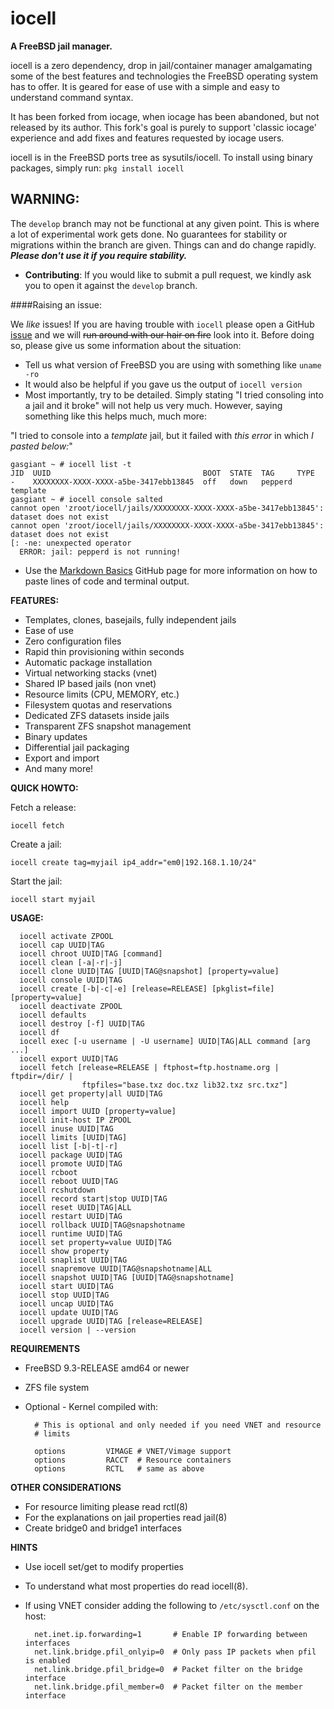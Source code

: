 iocell
======

**A FreeBSD jail manager.**

iocell is a zero dependency, drop in jail/container manager amalgamating some
of the best features and technologies the FreeBSD operating system has to offer.
It is geared for ease of use with a simple and easy to understand command syntax.

It has been forked from iocage, when iocage has been abandoned, but not released
by its author. This fork's goal is purely to support 'classic iocage' experience
and add fixes and features requested by iocage users.

iocell is in the FreeBSD ports tree as sysutils/iocell.
To install using binary packages, simply run: `pkg install iocell`

## WARNING:
The `develop` branch may not be functional at any given point. This is where a lot of experimental work gets done. No guarantees for stability or migrations within the branch are given. Things can and do change rapidly. **_Please don't use it if you require stability._**

- **Contributing**: If you would like to submit a pull request, we kindly ask you to open it against the `develop` branch.

####Raising an issue:

We _like_ issues! If you are having trouble with `iocell` please open a GitHub [issue](https://github.com/bartekrutkowski/iocell/issues) and we will ~~run around with our hair on fire~~ look into it. Before doing so, please give us some information about the situation:
- Tell us what version of FreeBSD you are using with something like `uname -ro`
- It would also be helpful if you gave us the output of `iocell version`
- Most importantly, try to be detailed. Simply stating "I tried consoling into a jail and it broke" will not help us very much. However, saying something like this helps much, much more:


"I tried to console into a _template_ jail, but it failed with _this error_ in which _I pasted below:_"
````
gasgiant ~ # iocell list -t
JID  UUID                                  BOOT  STATE  TAG     TYPE
-    XXXXXXXX-XXXX-XXXX-a5be-3417ebb13845  off   down   pepperd  template
gasgiant ~ # iocell console salted
cannot open 'zroot/iocell/jails/XXXXXXXX-XXXX-XXXX-a5be-3417ebb13845': dataset does not exist
cannot open 'zroot/iocell/jails/XXXXXXXX-XXXX-XXXX-a5be-3417ebb13845': dataset does not exist
[: -ne: unexpected operator
  ERROR: jail: pepperd is not running!
````
- Use the [Markdown Basics](https://help.github.com/articles/markdown-basics/#code-formatting) GitHub page for more information on how to paste lines of code and terminal output. 

**FEATURES:**
- Templates, clones, basejails, fully independent jails
- Ease of use
- Zero configuration files
- Rapid thin provisioning within seconds
- Automatic package installation
- Virtual networking stacks (vnet)
- Shared IP based jails (non vnet)
- Resource limits (CPU, MEMORY, etc.)
- Filesystem quotas and reservations
- Dedicated ZFS datasets inside jails
- Transparent ZFS snapshot management
- Binary updates
- Differential jail packaging
- Export and import
- And many more!

**QUICK HOWTO:**

Fetch a release:

`iocell fetch`

Create a jail:

`iocell create tag=myjail ip4_addr="em0|192.168.1.10/24"`

Start the jail:

`iocell start myjail`

**USAGE:**
```
  iocell activate ZPOOL
  iocell cap UUID|TAG
  iocell chroot UUID|TAG [command]
  iocell clean [-a|-r|-j]
  iocell clone UUID|TAG [UUID|TAG@snapshot] [property=value]
  iocell console UUID|TAG
  iocell create [-b|-c|-e] [release=RELEASE] [pkglist=file] [property=value]
  iocell deactivate ZPOOL
  iocell defaults
  iocell destroy [-f] UUID|TAG
  iocell df
  iocell exec [-u username | -U username] UUID|TAG|ALL command [arg ...]
  iocell export UUID|TAG
  iocell fetch [release=RELEASE | ftphost=ftp.hostname.org | ftpdir=/dir/ |
                ftpfiles="base.txz doc.txz lib32.txz src.txz"]
  iocell get property|all UUID|TAG
  iocell help
  iocell import UUID [property=value]
  iocell init-host IP ZPOOL
  iocell inuse UUID|TAG
  iocell limits [UUID|TAG]
  iocell list [-b|-t|-r]
  iocell package UUID|TAG
  iocell promote UUID|TAG
  iocell rcboot
  iocell reboot UUID|TAG
  iocell rcshutdown
  iocell record start|stop UUID|TAG
  iocell reset UUID|TAG|ALL
  iocell restart UUID|TAG
  iocell rollback UUID|TAG@snapshotname
  iocell runtime UUID|TAG
  iocell set property=value UUID|TAG
  iocell show property
  iocell snaplist UUID|TAG
  iocell snapremove UUID|TAG@snapshotname|ALL
  iocell snapshot UUID|TAG [UUID|TAG@snapshotname]
  iocell start UUID|TAG
  iocell stop UUID|TAG
  iocell uncap UUID|TAG
  iocell update UUID|TAG
  iocell upgrade UUID|TAG [release=RELEASE]
  iocell version | --version
  ```

**REQUIREMENTS**
- FreeBSD 9.3-RELEASE amd64 or newer
- ZFS file system
- Optional - Kernel compiled with:

        # This is optional and only needed if you need VNET and resource
        # limits

        options         VIMAGE # VNET/Vimage support
        options         RACCT  # Resource containers
        options         RCTL   # same as above

**OTHER CONSIDERATIONS**
- For resource limiting please read rctl(8)
- For the explanations on jail properties read jail(8)
- Create bridge0 and bridge1 interfaces

**HINTS**
- Use iocell set/get to modify properties
- To understand what most properties do read iocell(8).
- If using VNET consider adding the following to `/etc/sysctl.conf` on the host:

        net.inet.ip.forwarding=1       # Enable IP forwarding between interfaces
        net.link.bridge.pfil_onlyip=0  # Only pass IP packets when pfil is enabled
        net.link.bridge.pfil_bridge=0  # Packet filter on the bridge interface
        net.link.bridge.pfil_member=0  # Packet filter on the member interface
